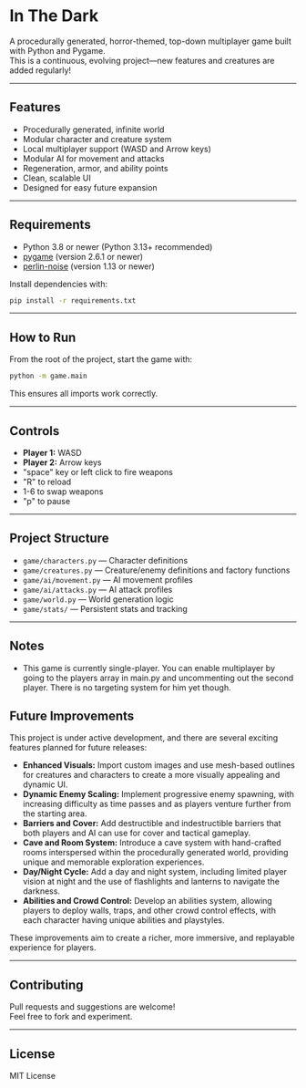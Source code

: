 # In The Dark

A procedurally generated, horror-themed, top-down multiplayer game built with Python and Pygame.  
This is a continuous, evolving project—new features and creatures are added regularly!

---


## Features

- Procedurally generated, infinite world
- Modular character and creature system
- Local multiplayer support (WASD and Arrow keys)
- Modular AI for movement and attacks
- Regeneration, armor, and ability points
- Clean, scalable UI
- Designed for easy future expansion

---

## Requirements

- Python 3.8 or newer (Python 3.13+ recommended)
- [pygame](https://www.pygame.org/) (version 2.6.1 or newer)
- [perlin-noise](https://pypi.org/project/perlin-noise/) (version 1.13 or newer)

Install dependencies with:
```bash
pip install -r requirements.txt
```

---

## How to Run

From the root of the project, start the game with:
```bash
python -m game.main
```
This ensures all imports work correctly.

---

## Controls

- **Player 1:** WASD
- **Player 2:** Arrow keys
- "space" key or left click to fire weapons
- "R" to reload
- 1-6 to swap weapons
- "p" to pause

---

## Project Structure

- `game/characters.py` — Character definitions
- `game/creatures.py` — Creature/enemy definitions and factory functions
- `game/ai/movement.py` — AI movement profiles
- `game/ai/attacks.py` — AI attack profiles
- `game/world.py` — World generation logic
- `game/stats/` — Persistent stats and tracking

---

## Notes

- This game is currently single-player. You can enable multiplayer by going to the players array in main.py and uncommenting out the second player. There is no targeting system for him yet though.

## Future Improvements
This project is under active development, and there are several exciting features planned for future releases:

- **Enhanced Visuals:** Import custom images and use mesh-based outlines for creatures and characters to create a more visually appealing and dynamic UI.
- **Dynamic Enemy Scaling:** Implement progressive enemy spawning, with increasing difficulty as time passes and as players venture further from the starting area.
- **Barriers and Cover:** Add destructible and indestructible barriers that both players and AI can use for cover and tactical gameplay.
- **Cave and Room System:** Introduce a cave system with hand-crafted rooms interspersed within the procedurally generated world, providing unique and memorable exploration experiences.
- **Day/Night Cycle:** Add a day and night system, including limited player vision at night and the use of flashlights and lanterns to navigate the darkness.
- **Abilities and Crowd Control:** Develop an abilities system, allowing players to deploy walls, traps, and other crowd control effects, with each character having unique abilities and playstyles.

These improvements aim to create a richer, more immersive, and replayable experience for players.

---

## Contributing

Pull requests and suggestions are welcome!  
Feel free to fork and experiment.

---

## License

MIT License